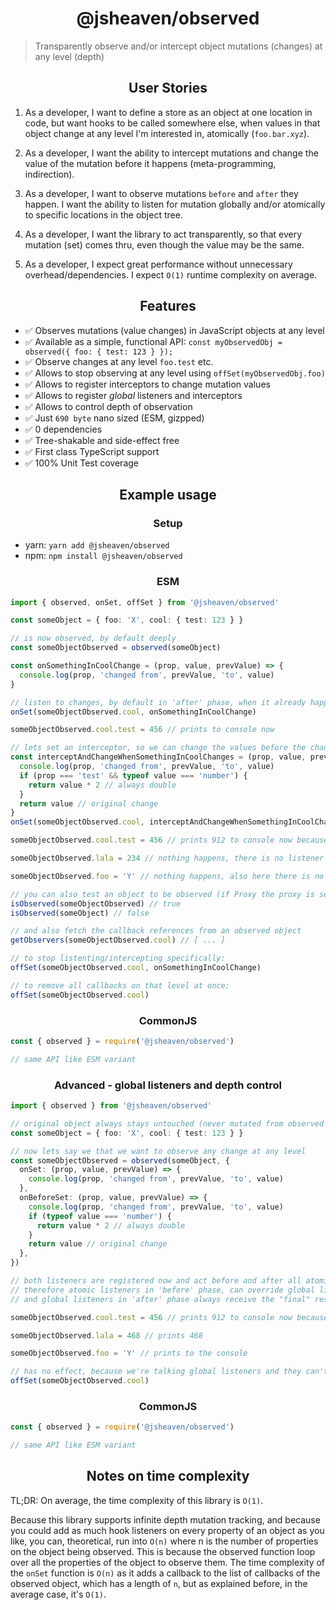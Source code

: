 <h1 align="center">@jsheaven/observed</h1>

> Transparently observe and/or intercept object mutations (changes) at any level (depth)

<h2 align="center">User Stories</h2>

1. As a developer, I want to define a store as an object at one location in code, but want hooks to be called somewhere else, when values in that object change at any level I'm interested in, atomically (`foo.bar.xyz`).

2. As a developer, I want the ability to intercept mutations and change the value of the mutation before it happens (meta-programming, indirection).

3. As a developer, I want to observe mutations `before` and `after` they happen. I want the ability to listen for mutation globally and/or atomically to specific locations in the object tree.

4. As a developer, I want the library to act transparently, so that every mutation (set) comes thru, even though the value may be the same.

5. As a developer, I expect great performance without unnecessary overhead/dependencies. I expect `O(1)` runtime complexity on average.

<h2 align="center">Features</h2>

- ✅ Observes mutations (value changes) in JavaScript objects at any level
- ✅ Available as a simple, functional API: `const myObservedObj = observed({ foo: { test: 123 } });`
- ✅ Observe changes at any level `foo.test` etc.
- ✅ Allows to stop observing at any level using `offSet(myObservedObj.foo)`
- ✅ Allows to register interceptors to change mutation values
- ✅ Allows to register _global_ listeners and interceptors
- ✅ Allows to control depth of observation
- ✅ Just `690 byte` nano sized (ESM, gizpped)
- ✅ 0 dependencies
- ✅ Tree-shakable and side-effect free
- ✅ First class TypeScript support
- ✅ 100% Unit Test coverage

<h2 align="center">Example usage</h2>

<h3 align="center">Setup</h3>

- yarn: `yarn add @jsheaven/observed`
- npm: `npm install @jsheaven/observed`

<h3 align="center">ESM</h3>

```ts
import { observed, onSet, offSet } from '@jsheaven/observed'

const someObject = { foo: 'X', cool: { test: 123 } }

// is now observed, by default deeply
const someObjectObserved = observed(someObject)

const onSomethingInCoolChange = (prop, value, prevValue) => {
  console.log(prop, 'changed from', prevValue, 'to', value)
}

// listen to changes, by default in 'after' phase, when it already happened
onSet(someObjectObserved.cool, onSomethingInCoolChange)

someObjectObserved.cool.test = 456 // prints to console now

// lets set an interceptor, so we can change the values before the change happens
const interceptAndChangeWhenSomethingInCoolChanges = (prop, value, prevValue) => {
  console.log(prop, 'changed from', prevValue, 'to', value)
  if (prop === 'test' && typeof value === 'number') {
    return value * 2 // always double
  }
  return value // original change
}
onSet(someObjectObserved.cool, interceptAndChangeWhenSomethingInCoolChanges, 'before')

someObjectObserved.cool.test = 456 // prints 912 to console now because the doubling of the value happens first

someObjectObserved.lala = 234 // nothing happens, there is no listener on someObject directly

someObjectObserved.foo = 'Y' // nothing happens, also here there is no listener

// you can also test an object to be observed (if Proxy the proxy is set)
isObserved(someObjectObserved) // true
isObserved(someObject) // false

// and also fetch the callback references from an observed object
getObservers(someObjectObserved.cool) // [ ... ]

// to stop listenting/intercepting specifically:
offSet(someObjectObserved.cool, onSomethingInCoolChange)

// to remove all callbacks on that level at once:
offSet(someObjectObserved.cool)
```

<h3 align="center">CommonJS</h3>

```ts
const { observed } = require('@jsheaven/observed')

// same API like ESM variant
```

<h3 align="center">Advanced - global listeners and depth control</h3>

```ts
import { observed } from '@jsheaven/observed'

// original object always stays untouched (never mutated from observed objects mutations)
const someObject = { foo: 'X', cool: { test: 123 } }

// now lets say we that we want to observe any change at any level
const someObjectObserved = observed(someObject, {
  onSet: (prop, value, prevValue) => {
    console.log(prop, 'changed from', prevValue, 'to', value)
  },
  onBeforeSet: (prop, value, prevValue) => {
    console.log(prop, 'changed from', prevValue, 'to', value)
    if (typeof value === 'number') {
      return value * 2 // always double
    }
    return value // original change
  },
})

// both listeners are registered now and act before and after all atomic listeners
// therefore atomic listeners in 'before' phase, can override global listeners in 'before' phase
// and global listeners in 'after' phase always receive the "final" result and are reading last

someObjectObserved.cool.test = 456 // prints 912 to console now because the doubling of the value happens first

someObjectObserved.lala = 468 // prints 468

someObjectObserved.foo = 'Y' // prints to the console

// has no effect, because we're talking global listeners and they can't be removed
offSet(someObjectObserved.cool)
```

<h3 align="center">CommonJS</h3>

```ts
const { observed } = require('@jsheaven/observed')

// same API like ESM variant
```

<h2 align="center">Notes on time complexity</h2>

TL;DR: On average, the time complexity of this library is `O(1)`.

Because this library supports infinite depth mutation tracking, and because you could add as much hook listeners on every property of an object as you like, you can, theoretical, run into `O(n)` where n is the number of properties on the object being observed. This is because the observed function loop over all the properties of the object to observe them. The time complexity of the `onSet` function is `O(n)` as it adds a callback to the list of callbacks of the observed object, which has a length of `n`, but as explained before, in the average case, it's `O(1)`.
